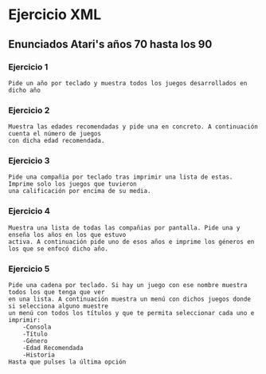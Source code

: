 # Ejercicio XML

## Enunciados Atari's años 70 hasta los 90

### 	Ejercicio 1

	Pide un año por teclado y muestra todos los juegos desarrollados en dicho año

### 	Ejercicio 2

	Muestra las edades recomendadas y pide una en concreto. A continuación cuenta el número de juegos
	con dicha edad recomendada.

### 	Ejercicio 3

	Pide una compañia por teclado tras imprimir una lista de estas. Imprime solo los juegos que tuvieron
	una calificación por encima de su media.

### 	Ejercicio 4

	Muestra una lista de todas las compañias por pantalla. Pide una y enseña los años en los que estuvo
	activa. A continuación pide uno de esos años e imprime los géneros en los que se enfocó dicho año.


### 	Ejercicio 5

	Pide una cadena por teclado. Si hay un juego con ese nombre muestra todos los que tenga que ver
	en una lista. A continuación muestra un menú con dichos juegos donde si selecciona alguno muestre
	un menú con todos los títulos y que te permita seleccionar cada uno e imprimir:
		-Consola
		-Título
		-Género
		-Edad Recomendada
		-Historia
	Hasta que pulses la última opción

